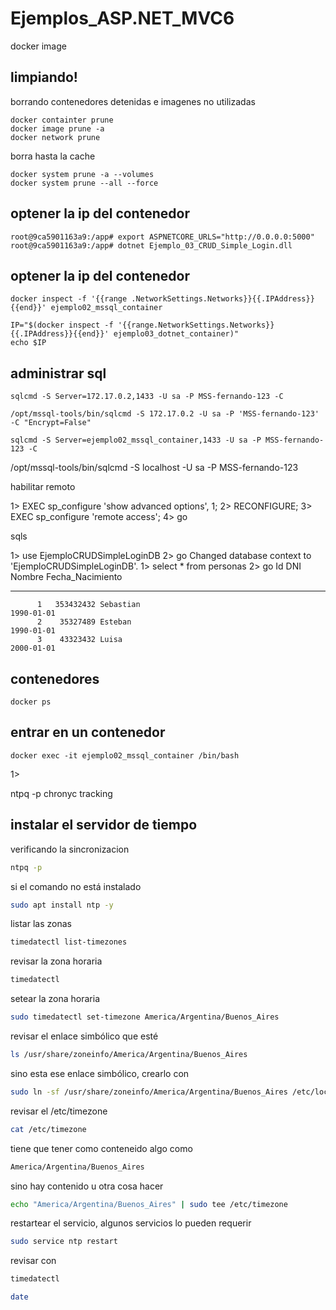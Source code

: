 # Ejemplos_ASP.NET_MVC6


docker image

## limpiando!

borrando contenedores detenidas e imagenes no utilizadas

```
docker containter prune
docker image prune -a
docker network prune
```

borra hasta la cache
```
docker system prune -a --volumes
docker system prune --all --force
```

## optener la ip del contenedor

```
root@9ca5901163a9:/app# export ASPNETCORE_URLS="http://0.0.0.0:5000"
root@9ca5901163a9:/app# dotnet Ejemplo_03_CRUD_Simple_Login.dll
```


## optener la ip del contenedor

```
docker inspect -f '{{range .NetworkSettings.Networks}}{{.IPAddress}}{{end}}' ejemplo02_mssql_container
```
 
```
IP="$(docker inspect -f '{{range.NetworkSettings.Networks}}{{.IPAddress}}{{end}}' ejemplo03_dotnet_container)"
echo $IP
```

## administrar sql 

```
sqlcmd -S Server=172.17.0.2,1433 -U sa -P MSS-fernando-123 -C
```

```
/opt/mssql-tools/bin/sqlcmd -S 172.17.0.2 -U sa -P 'MSS-fernando-123'  -C "Encrypt=False" 
```

```
sqlcmd -S Server=ejemplo02_mssql_container,1433 -U sa -P MSS-fernando-123 -C
```

 /opt/mssql-tools/bin/sqlcmd -S localhost -U sa -P MSS-fernando-123


 habilitar remoto

1> EXEC sp_configure 'show advanced options', 1;
2> RECONFIGURE;
3> EXEC sp_configure 'remote access';
4> go


sqls

1> use EjemploCRUDSimpleLoginDB
2> go
Changed database context to 'EjemploCRUDSimpleLoginDB'.
1> select * from personas
2> go
Id          DNI         Nombre                                                                                               Fecha_Nacimiento
----------- ----------- ---------------------------------------------------------------------------------------------------- ----------------
          1   353432432 Sebastian                                                                                                  1990-01-01
          2    35327489 Esteban                                                                                                    1990-01-01
          3    43323432 Luisa                                                                                                      2000-01-01



## contenedores

```
docker ps
```


## entrar en un contenedor

```
docker exec -it ejemplo02_mssql_container /bin/bash
```



1> 

ntpq -p
chronyc tracking



## instalar el servidor de tiempo

verificando la sincronizacion

```bash
ntpq -p
```

si el comando no está instalado
```bash
sudo apt install ntp -y
```

listar las zonas
```bash
timedatectl list-timezones
```

revisar la zona horaria
```bash
timedatectl
```

setear la zona horaria
```bash
sudo timedatectl set-timezone America/Argentina/Buenos_Aires
```

revisar el enlace simbólico que esté
```bash
ls /usr/share/zoneinfo/America/Argentina/Buenos_Aires
```

sino esta ese enlace simbólico, crearlo con
```bash
sudo ln -sf /usr/share/zoneinfo/America/Argentina/Buenos_Aires /etc/localtime
```

revisar el /etc/timezone
```bash
cat /etc/timezone
```

tiene que tener como conteneido algo como
```txt
America/Argentina/Buenos_Aires
```

sino hay contenido u otra cosa hacer
```bash
echo "America/Argentina/Buenos_Aires" | sudo tee /etc/timezone
```

restartear el servicio, algunos servicios lo pueden requerir
```bash
sudo service ntp restart
```

revisar con

```bash
timedatectl
```

```bash
date
```